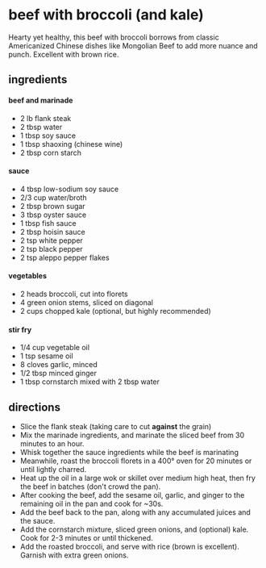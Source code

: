 # beef with broccoli (and kale)

Hearty yet healthy, this beef with broccoli borrows from classic Americanized
Chinese dishes like Mongolian Beef to add more nuance and punch. Excellent with
brown rice.

## ingredients

#### beef and marinade
- 2 lb flank steak
- 2 tbsp water
- 1 tbsp soy sauce
- 1 tbsp shaoxing (chinese wine)
- 2 tbsp corn starch

#### sauce
- 4 tbsp low-sodium soy sauce
- 2/3 cup water/broth
- 2 tbsp brown sugar
- 3 tbsp oyster sauce
- 1 tbsp fish sauce
- 2 tbsp hoisin sauce
- 2 tsp white pepper
- 2 tsp black pepper
- 2 tsp aleppo pepper flakes

#### vegetables
- 2 heads broccoli, cut into florets
- 4 green onion stems, sliced on diagonal
- 2 cups chopped kale (optional, but highly recommended)

#### stir fry
- 1/4 cup vegetable oil
- 1 tsp sesame oil
- 8 cloves garlic, minced
- 1/2 tbsp minced ginger
- 1 tbsp cornstarch mixed with 2 tbsp water

## directions
- Slice the flank steak (taking care to cut **against** the grain)
- Mix the marinade ingredients, and marinate the sliced beef from 30 minutes to
  an hour.
- Whisk together the sauce ingredients while the beef is marinating
- Meanwhile, roast the broccoli florets in a 400° oven for 20 minutes or until
  lightly charred.
- Heat up the oil in a large wok or skillet over medium high heat, then fry the
  beef in batches (don't crowd the pan).
- After cooking the beef, add the sesame oil, garlic, and ginger to the
  remaining oil in the pan and cook for ~30s.
- Add the beef back to the pan, along with any accumulated juices and the sauce.
- Add the cornstarch mixture, sliced green onions, and (optional) kale. Cook for
  2-3 minutes or until thickened.
- Add the roasted broccoli, and serve with rice (brown is excellent). Garnish with extra green onions.
